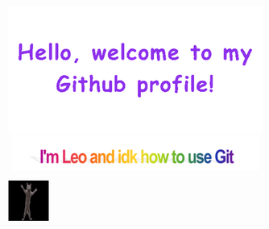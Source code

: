 
<!-- Header Principal -->
<div align="center">
  <img src="./imagenes/welcome.gif" style="max-width: 100%;" alt="Welcome to my Github Profile" />
  <img height="70" alt="My name is Leo and idk how to use Git" src="./imagenes/Im.png" />
  <br />
  <br />
<div>
<div>
  <!-- Footer -->
  <div align="left">

<img height="80" alt="Gracias" width="80" src="./imagenes/gato.gif" />
<br />
